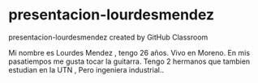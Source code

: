 



# presentacion-lourdesmendez
presentacion-lourdesmendez created by GitHub Classroom



Mi nombre es Lourdes Mendez ,  tengo 26 años.
Vivo en Moreno. 
En mis pasatiempos me gusta tocar la guitarra.
Tengo 2 hermanos que tambien estudian en la UTN , Pero ingeniera  industrial.. 
